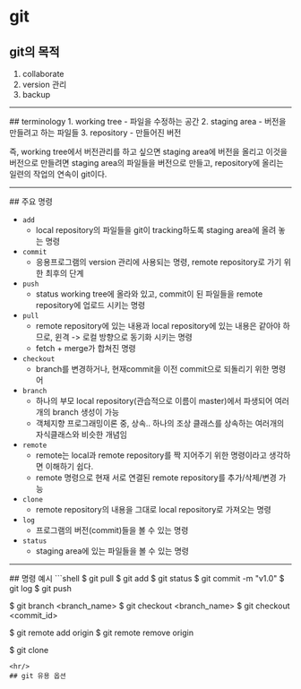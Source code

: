 # git

## git의 목적
  1. collaborate
  2. version 관리
  3. backup
<hr/>
## terminology
  1. working tree - 파일을 수정하는 공간
  2. staging area - 버전을 만들려고 하는 파일들
  3. repository - 만들어진 버전
  
  즉, 
  working tree에서 버전관리를 하고 싶으면 staging area에 버전을 올리고 
  이것을 버전으로 만들려면 staging area의 파일들을 버전으로 만들고, 
  repository에 올리는 일련의 작업의 연속이 git이다.
<hr/>
## 주요 명령

* `add`
  + local repository의 파일들을 git이 tracking하도록 staging area에 올려 놓는 명령
* `commit`
  + 응용프로그램의 version 관리에 사용되는 명령, remote repository로 가기 위한 최후의 단계
* `push`
  + status working tree에 올라와 있고, commit이 된 파일들을 remote repository에 업로드 시키는 명령
* `pull`
  + remote repository에 있는 내용과 local repository에 있는 내용은 같아야 하므로, 윈격 -> 로컬 방향으로 동기화 시키는 명령
  + fetch + merge가 합쳐진 명령
* `checkout`
  + branch를 변경하거나, 현재commit을 이전 commit으로 되돌리기 위한 명령어
* `branch`
  + 하나의 부모 local repository(관습적으로 이름이 master)에서 파생되어 여러개의 branch 생성이 가능
  + 객체지향 프로그래밍이론 중, 상속.. 하나의 조상 클래스를 상속하는 여러개의 자식클래스와 비슷한 개념임
* `remote`
  + remote는 local과 remote repository를 짝 지어주기 위한 명령이라고 생각하면 이해하기 쉽다.
  + remote 명령으로 현재 서로 연결된 remote repository를 추가/삭제/변경 가능
* `clone`
  + remote repository의 내용을 그대로 local repository로 가져오는 명령
* `log`
  + 프로그램의 버전(commit)들을 볼 수 있는 명령
* `status`
  + staging area에 있는 파일들을 볼 수 있는 명령
<hr/>
## 명령 예시
```shell
$ git pull
$ git add <staging area에 올릴 파일 . 하면 다 올라감>
$ git status
$ git commit -m "v1.0"
$ git log
$ git push

$ git branch <branch_name>
$ git checkout <branch_name>
$ git checkout <commit_id>

$ git remote add origin <remote repository http address>
$ git remote remove origin

$ git clone <remote repository http address> <optinal--> <local repository name>
```
<hr/>
## git 유용 옵션
